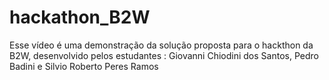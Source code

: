 # hackathon_B2W
Esse vídeo é uma demonstração da solução proposta para o hackthon da B2W, desenvolvido pelos estudantes : Giovanni Chiodini dos Santos, Pedro Badini e Silvio Roberto Peres Ramos
